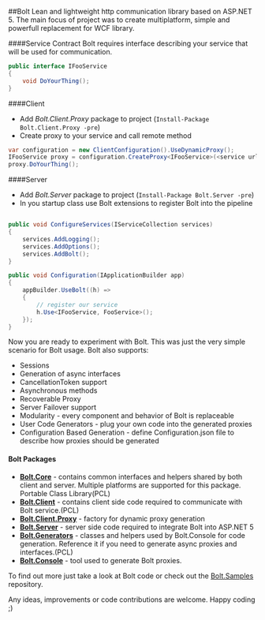 ##Bolt
Lean and lightweight http communication library based on ASP.NET 5. The main focus of project 
was to create multiplatform, simple and powerfull replacement for WCF library.

####Service Contract
Bolt requires interface describing your service that will be used for communication.

```c#
public interface IFooService
{
    void DoYourThing();
}
```

####Client
* Add *Bolt.Client.Proxy* package to project (`Install-Package Bolt.Client.Proxy -pre`)
* Create proxy to your service and call remote method
```c#
var configuration = new ClientConfiguration().UseDynamicProxy();
IFooService proxy = configuration.CreateProxy<IFooService>(<service url>);
proxy.DoYourThing();
```

####Server
* Add *Bolt.Server* package to project (`Install-Package Bolt.Server -pre`)
* In you startup class use Bolt extensions to register Bolt into the pipeline

```c#

public void ConfigureServices(IServiceCollection services)
{
    services.AddLogging();
    services.AddOptions();
    services.AddBolt();
}

public void Configuration(IApplicationBuilder app)
{
    appBuilder.UseBolt((h) =>
    {
        // register our service
        h.Use<IFooService, FooService>();
    });
}
```
Now you are ready to experiment with Bolt. This was just the very simple scenario for Bolt usage.
Bolt also supports:

* Sessions
* Generation of async interfaces
* CancellationToken support
* Asynchronous methods
* Recoverable Proxy
* Server Failover support
* Modularity - every component and behavior of Bolt is replaceable
* User Code Generators - plug your own code into the generated proxies
* Configuration Based Generation - define Configuration.json file to describe how proxies should be generated

#### Bolt Packages
* **[Bolt.Core](https://www.nuget.org/packages/Bolt.Core/)** - contains common interfaces and helpers shared by both client and server. Multiple platforms are supported for this package. Portable Class Library(PCL) 
* **[Bolt.Client](https://www.nuget.org/packages/Bolt.Client/)** - contains client side code required to communicate with Bolt service.(PCL)
* **[Bolt.Client.Proxy](https://www.nuget.org/packages/Bolt.Client/)** - factory for dynamic proxy generation
* **[Bolt.Server](https://www.nuget.org/packages/Bolt.Server/)** - server side code required to integrate Bolt into ASP.NET 5
* **[Bolt.Generators](https://www.nuget.org/packages/Bolt.Generators/)** - classes and helpers used by Bolt.Console for code generation. Reference it if you need to generate async proxies and interfaces.(PCL)
* **[Bolt.Console](https://www.nuget.org/packages/Bolt.Tool/)** - tool used to generate Bolt proxies.

To find out more just take a look at Bolt code or check out the [Bolt.Samples](https://github.com/justkao/Bolt.Samples)
repository.

Any ideas, improvements or code contributions are welcome. Happy coding ;)
